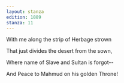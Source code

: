 ```yaml
---
layout: stanza
edition: 1889
stanza: 11
---
```


With me along the strip of Herbage strown

That just divides the desert from the sown,

Where name of Slave and Sultan is forgot--

And Peace to Mahmud on his golden Throne!
